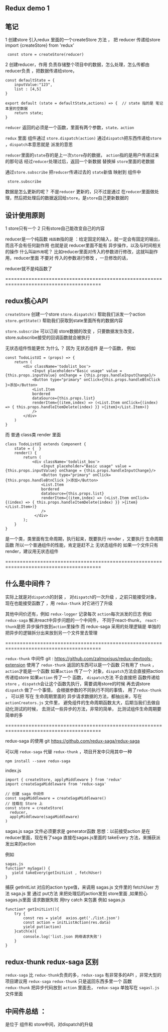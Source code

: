 ## Redux demo 1    

## 笔记 
1 创建store 
     引入redux 里面的一个createStore 方法 ， 把 reducer 传递给store  
     import {createStore} from 'redux'

     const store = createStore(reducer)

2  创建reducer，作用 负责存储整个项目中的数据，怎么处理，怎么传都由reducer负责 ，把数据传递给store， 

    const defaultState = {
        inputValue:"123",
        list : [4,5]
    }

    export default (state = defaultState,actions) => {  // state 指的是 笔记本里的空数据
        return state;
    } 

`reducer` 返回的必须是一个函数，里面有两个参数，`state，action` 

`redux` 里面   组件通过 `store.dispatch(action)` 通过`dispatch`把东西传递给`store` ，`dispatch`本意思就是 派发的意思

`reducer`里面的`state`存的是上一次`store`存的数据， `action`指的是用户传递过来的那句话 
经过`reducer`处理过后，返回一个新数据 替换掉 `store`里面的老数据

通过`store.subscribe` 把`reducer`传递过去的 `state`新值 映射到 组件中 

     store.subscribe


数据是怎么更新的呢？ 不是`reducer` 更新的，只不过是通过 在`reducer`里面做处理，然后把处理后的数据返回给`store`，是`store`自己更新数据的


## 设计使用原则 
1 store只有一个
2 只有store自己能改变自己的内容 

reducer是一个纯函数
`纯函数`指的是 ：给定固定的输入，就一定会有固定的输出，而且不会有任何副作用
也就是说 reducer里面不能有 异步操作，以及与时间相关的操作
什么叫`副作用`呢？ 比如reducer里面对传入的参数进行修改，这就叫副作用，reducer里面 不要对 传入的参数进行修改 ，一旦修改的话，

 reducer就不是纯函数了

 
=======================================================================================
## redux核心API
`createStore` 创建一个store
`store.dispatch()` 帮助我们派发一个action 
`store.getState()` 帮助我们获取到state里面所有的数据内容 

`store.subscribe` 可以订阅 store数据的改变 ，只要数据发生改变，store.subscribe接受的回调函数就会被执行

无状态组件性能更优 为什么 ？
因为  无状态组件 是一个函数， 例如

    const TodoListUI = (props) => {
        return (
            <div className='todolist_box'>
                <Input placeholder="Basic usage" value = {this.props.inputValue} onChange = {this.props.handleInputChange}/> 
                <Button type="primary" onClick={this.props.handleBtnClick }>添加</Button>
                <List.Item
                bordered
                dataSource={this.props.list}
                renderItem={(item,index) => (<List.Item onClick={(index) => { this.props.handleItemDelete(index) }} >{item}</List.Item>)}
                />
            </div>
        )
    }

而 普通 class类 render 里面 

    class TodoListUI extends Component {
        state = {  }
        render() {
            return (
                <div className='todolist_box'>
                    <Input placeholder="Basic usage" value = {this.props.inputValue} onChange = {this.props.handleInputChange}/> 
                    <Button type="primary" onClick={this.props.handleBtnClick }>添加</Button>
                    <List.Item
                    bordered
                    dataSource={this.props.list}
                    renderItem={(item,index) => (<List.Item onClick={(index) => { this.props.handleItemDelete(index) }} >{item}</List.Item>)}
                    />
                 </div>
            );
        }
    } 

是一个类，类里面有生命周期，执行起来，既要执行 render ，又要执行  生命周期函数 
所以一个普通组件的性能，肯定是赶不上 无状态组件的 
如果一个文件只有render，建议用无状态组件  

=======================================================================================

## 什么是中间件？ 
实际上就是对`dispatch`的封装  ， 对`dispatch`的一次升级 ，之前只能接受对象，现在也能接受函数了 ，用 `redux-thunk`  对它进行了升级  

其他中间价还有，例如 `redux-logger` 记录每次 `action`每次派发的日志 
             例如 `redux-saga`  解决react中异步问题的一个中间件， 不同于react-thunk，
             `react-thunk`是把 异步操作放到`action`里操作 
             而 redux-saga 采用的处理逻辑是 单独的把异步的逻辑拆分出来放到另一个文件里去管理 

=======================================================================================

`redux-thunk`  中间件  git : https://github.com/zalmoxisus/redux-devtools-extension
使用了 `redux-thunk`  返回的东西可以是一个函数 
只有用了 `thunk`  ，`action`才能是一个函数 
如果`action` 传了一个 对象，`dispatch`方法会直接把action传递给store
如果`action` 传了一个 函数， `dispatch`方法 不会直接把 函数传递给`store` ，`dispatch`会让这个函数先执行，需要调用store的时候 再去调store
`dispatch`  做了一个事情， 会根据参数的不同执行不同的事情， 
用了`redux-thunk`  ， 可以把 写在 生命周期里面的 异步请求数据的方法，都抽出来，写在 `actionCreators.js`  文件里，
避免组件的生命周期函数太大，后期当我们去做自动化测试的时候， 去测试一些异步的方法，非常的简单，  比测试组件生命周期要简单的多 

=======================================================================================

redux-saga 的使用 
git https://github.com/redux-saga/redux-saga
 
可以用 `redux-saga`  代替  `redux-thunk`  ，项目开发中只用其中一种 

    npm install --save redux-saga

index.js 

    import { createStore, applyMiddleware } from 'redux'
    import createSagaMiddleware from 'redux-saga'
    
    // 创建 saga 中间件
    const sagaMiddleware = createSagaMiddleware()
    // 挂载在 Store 上
    const store = createStore(
      reducer,
      applyMiddleware(sagaMiddleware)
    )

sagas.js 
saga 文件必须要求是 generator函数 
思想：以前接受action 是在 reducer里面，现在有了saga  直接在sagas.js里面的 takeEvery 方法，来捕获派发出来的action 

例如 

    sagas.js
    function* mySaga() {
       yield takeEvery(getInitList , fetchUser)
    }

捕获 getInitList 对应的action type值，来调用 sagas.js 文件里的 fetchUser 方法
saga.js  里 通过 put方法 来把处理后的action发到 store里面 ,如果担心 sagas.js里面 请求数据失败 用try catch 来包裹 
例如 
sagas.js
 

    function* getInitList(){
        try {
            const res = yield  axios.get('./list.json')
            const action = initListAction(res.data)
            yield put(action)
        }catch(e){
            console.log('list.json 网络请求失败')
        }
    }

## redux-thunk redux-saga 区别 
`redux-saga` 比 `redux-thunk`负责的多，`redux-saga` 有非常多的API ，非常大型的项目建议用 `redux-saga` 
`redux-thunk` 只是返回东西多里一个 函数  
`redux-thunk` 把异步代码放到 `action` 里面去， `redux-saga` 单独写在 `sagasl.js` 文件里面

## 中间件总结 ：
是位于 组件和 store中间，对dispatch的升级

